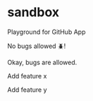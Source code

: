 # sandbox

Playground for GitHub App

No bugs allowed :beetle:!

Okay, bugs are allowed.

Add feature x

Add feature y